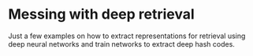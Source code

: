 # Messing with deep retrieval

Just a few examples on how to extract representations for retrieval using deep neural networks and train networks to extract deep hash codes.


